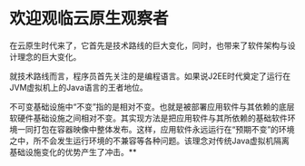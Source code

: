 #                       

# 欢迎观临云原生观察者

在云原生时代来了，它首先是技术路线的巨大变化，同时，也带来了软件架构与设计理念的巨大变化。

就技术路线而言，程序员首先关注的是编程语言。如果说J2EE时代奠定了运行在JVM虚拟机上的Java语言的王者地位。

不可变基础设施中“不变”指的是相对不变。也就是被部署应用软件与其依赖的底层软硬件基础设施之间相对不变。其实现方法是把应用软件与其所依赖的基础软件环境一同打包在容器映像中整体发布。这样，应用软件永远运行在“预期不变”的环境之中，所不会发生运行环境的不兼容等各种问题。该理念对传统Java虚拟机隔离基础设施变化的优势产生了冲击。**

